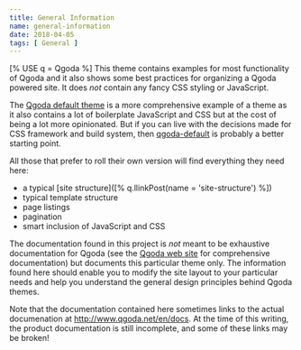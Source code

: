 ```yaml
---
title: General Information
name: general-information
date: 2018-04-05
tags: [ General ]
---
```

[% USE q = Qgoda %]
This theme contains examples for most functionality of Qgoda and it also shows
some best practices for organizing a Qgoda powered site.  It does *not* contain
any fancy CSS styling or JavaScript.

The [Qgoda default theme](https://github.com/gflohr/qgoda-default) is a more
comprehensive example of a theme as it also contains a lot of boilerplate
JavaScript and CSS but at the cost of being a lot more opinionated.  But if
you can live with the decisions made for CSS framework and build system, then
[qgoda-default](https://github.com/gflohr/qgoda-default) is probably a better
starting point.

All those that prefer to roll their own version will find everything they
need here:

- a typical [site structure]([% q.llinkPost(name = 'site-structure') %])
- typical template structure
- page listings
- pagination
- smart inclusion of JavaScript and CSS

The documentation found in this project is *not* meant to be exhaustive documentation for Qgoda (see the [Qgoda web site](http://www.qgoda.net/en/docs/) for comprehensive documentation) but documents this particular theme only.  The information found here should enable you to modify the site layout to your particular needs and help you understand the general design principles behind Qgoda themes.

Note that the documentation contained here sometimes links to the actual documenation at http://www.qgoda.net/en/docs.  At the time of this writing, the product documentation is still incomplete, and some of these links may be broken!
